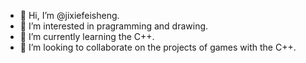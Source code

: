 - 👋 Hi, I’m @jixiefeisheng.
- 👀 I’m interested in pragramming and drawing.
- 🌱 I’m currently learning the C++.
- 💞️ I’m looking to collaborate on the projects of games with the C++.

<!---
jixiefeisheng/jixiefeisheng is a ✨ special ✨ repository because its `README.md` (this file) appears on your GitHub profile.
You can click the Preview link to take a look at your changes.
--->
